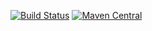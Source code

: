 [![Build Status](https://travis-ci.org/codeporn/grief-core.svg?branch=master)](https://travis-ci.org/codeporn/grief-core) [![Maven Central](https://maven-badges.herokuapp.com/maven-central/de.kodestruktor.grief/grief-core/badge.svg)](https://maven-badges.herokuapp.com/maven-central/de.kodestruktor.grief/grief-core)
